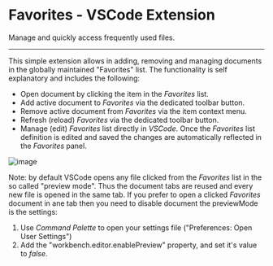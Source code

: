 # Favorites - VSCode Extension

Manage and quickly access frequently used files. 
<hr/>

This simple extension allows in adding, removing and managing documents in the globally maintained "Favorites" list. The functionality is self explanatory and includes the following:

* Open document by clicking the item in the _Favorites_ list.
* Add active document to _Favorites_ via the dedicated toolbar button.
* Remove active document from _Favorites_ via the item context menu.
* Refresh (reload) _Favorites_ via the dedicated toolbar button.
* Manage (edit) _Favorites_ list directly in _VSCode_. Once the _Favorites_ list definition is edited and saved the changes are automatically reflected in the _Favorites_ panel.

![image](https://raw.githubusercontent.com/oleg-shilo/Favorites.vscode/master/resources/images/favorites_vscode.gif)

Note: by default VSCode opens any file clicked from the  _Favorites_ list in the so called "preview mode". Thus the document tabs are reused and every new file is opened in the same tab. If you prefer to open a clicked _Favorites_ document in ane tab then you need to disable document the previewMode is the settings:
1. Use _Command Palette_ to open your settings file ("Preferences: Open User Settings")
2. Add the "workbench.editor.enablePreview" property, and set it's value to _false_. 

